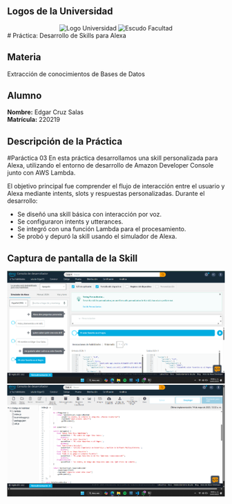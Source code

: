 ## Logos de la Universidad

<div align="center">
  <img src="https://static.docsity.com/media/avatar/universities/116996.png" alt="Logo Universidad" width="150"/>
  <img src="https://th.bing.com/th/id/OIP.T5ydoYFKx0v-BrJTE0eQYQHaHa?cb=iwc2&rs=1&pid=ImgDetMain" alt="Escudo Facultad" width="150"/>
</div> 
# Práctica: Desarrollo de Skills para Alexa

## Materia
Extracción de conocimientos de Bases de Datos

## Alumno
**Nombre:** Edgar Cruz Salas  
**Matrícula:** 220219

## Descripción de la Práctica
#Paráctica 03
En esta práctica desarrollamos una skill personalizada para Alexa, utilizando el entorno de desarrollo de Amazon Developer Console junto con AWS Lambda.

El objetivo principal fue comprender el flujo de interacción entre el usuario y Alexa mediante intents, slots y respuestas personalizadas. Durante el desarrollo:

- Se diseñó una skill básica con interacción por voz.
- Se configuraron intents y utterances.
- Se integró con una función Lambda para el procesamiento.
- Se probó y depuró la skill usando el simulador de Alexa.



## Captura de pantalla de la Skill

<div align="center">
  <img src="img/img.png" alt="Captura Skill Alexa" width="600"/>
  <img src="img/image.png" alt="Captura Skill Alexa" width="600"/>

</div>

